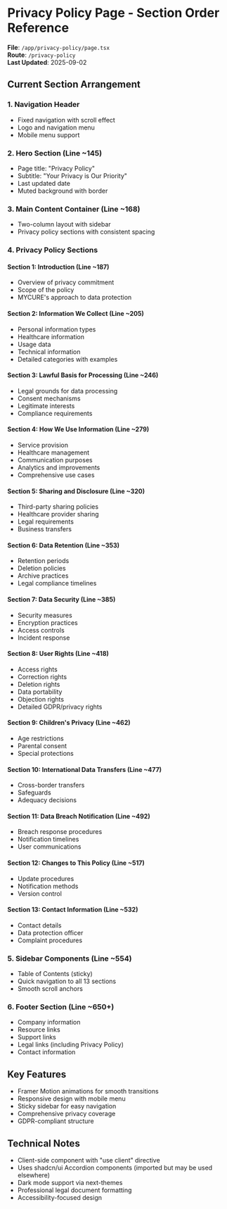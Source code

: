 # Privacy Policy Page - Section Order Reference

**File**: `/app/privacy-policy/page.tsx`  
**Route**: `/privacy-policy`  
**Last Updated**: 2025-09-02

## Current Section Arrangement

### 1. Navigation Header
- Fixed navigation with scroll effect
- Logo and navigation menu
- Mobile menu support

### 2. Hero Section (Line ~145)
- Page title: "Privacy Policy"
- Subtitle: "Your Privacy is Our Priority"
- Last updated date
- Muted background with border

### 3. Main Content Container (Line ~168)
- Two-column layout with sidebar
- Privacy policy sections with consistent spacing

### 4. Privacy Policy Sections

#### Section 1: Introduction (Line ~187)
- Overview of privacy commitment
- Scope of the policy
- MYCURE's approach to data protection

#### Section 2: Information We Collect (Line ~205)
- Personal information types
- Healthcare information
- Usage data
- Technical information
- Detailed categories with examples

#### Section 3: Lawful Basis for Processing (Line ~246)
- Legal grounds for data processing
- Consent mechanisms
- Legitimate interests
- Compliance requirements

#### Section 4: How We Use Information (Line ~279)
- Service provision
- Healthcare management
- Communication purposes
- Analytics and improvements
- Comprehensive use cases

#### Section 5: Sharing and Disclosure (Line ~320)
- Third-party sharing policies
- Healthcare provider sharing
- Legal requirements
- Business transfers

#### Section 6: Data Retention (Line ~353)
- Retention periods
- Deletion policies
- Archive practices
- Legal compliance timelines

#### Section 7: Data Security (Line ~385)
- Security measures
- Encryption practices
- Access controls
- Incident response

#### Section 8: User Rights (Line ~418)
- Access rights
- Correction rights
- Deletion rights
- Data portability
- Objection rights
- Detailed GDPR/privacy rights

#### Section 9: Children's Privacy (Line ~462)
- Age restrictions
- Parental consent
- Special protections

#### Section 10: International Data Transfers (Line ~477)
- Cross-border transfers
- Safeguards
- Adequacy decisions

#### Section 11: Data Breach Notification (Line ~492)
- Breach response procedures
- Notification timelines
- User communications

#### Section 12: Changes to This Policy (Line ~517)
- Update procedures
- Notification methods
- Version control

#### Section 13: Contact Information (Line ~532)
- Contact details
- Data protection officer
- Complaint procedures

### 5. Sidebar Components (Line ~554)
- Table of Contents (sticky)
- Quick navigation to all 13 sections
- Smooth scroll anchors

### 6. Footer Section (Line ~650+)
- Company information
- Resource links
- Support links
- Legal links (including Privacy Policy)
- Contact information

## Key Features
- Framer Motion animations for smooth transitions
- Responsive design with mobile menu
- Sticky sidebar for easy navigation
- Comprehensive privacy coverage
- GDPR-compliant structure

## Technical Notes
- Client-side component with "use client" directive
- Uses shadcn/ui Accordion components (imported but may be used elsewhere)
- Dark mode support via next-themes
- Professional legal document formatting
- Accessibility-focused design